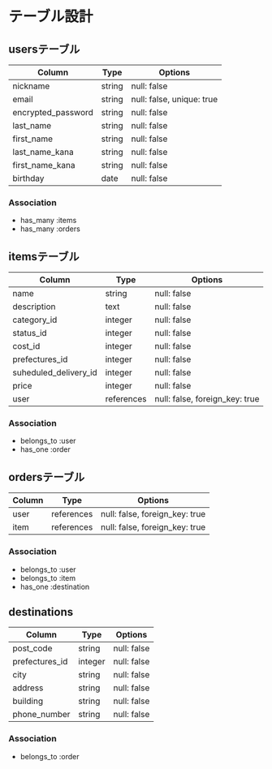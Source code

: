 # テーブル設計


## usersテーブル

| Column                | Type   | Options                    |
| --------------------- | ------ | -------------------------- |
| nickname              | string | null: false                |
| email                 | string | null: false, unique: true  |
| encrypted_password    | string | null: false                |
| last_name             | string | null: false                |
| first_name            | string | null: false                |
| last_name_kana        | string | null: false                |
| first_name_kana       | string | null: false                |
| birthday              | date   | null: false                |


### Association

- has_many :items
- has_many :orders




## itemsテーブル

| Column                    | Type       | Options                        |
| ------------------------- | -----------| ------------------------------ |
| name                      | string     | null: false                    |
| description               | text       | null: false                    |
| category_id               | integer    | null: false                    |
| status_id                 | integer    | null: false                    |
| cost_id                   | integer    | null: false                    |
| prefectures_id            | integer    | null: false                    |
| suheduled_delivery_id     | integer    | null: false                    |
| price                     | integer    | null: false                    |
| user                      | references | null: false, foreign_key: true |


### Association

- belongs_to :user
- has_one :order




## ordersテーブル

| Column             | Type       | Options                        |
| ------------------ | ---------- | ------------------------------ |
| user               | references | null: false, foreign_key: true |
| item               | references | null: false, foreign_key: true |


### Association

- belongs_to :user
- belongs_to :item
- has_one :destination




## destinations

| Column                | Type       | Options                        |
| --------------------- | ---------- | ------------------------------ |
| post_code             | string     | null: false                    |
| prefectures_id        | integer    | null: false                    |
| city                  | string     | null: false                    |
| address               | string     | null: false                    |
| building              | string     | null: false                    |
| phone_number          | string     | null: false                    |


### Association

- belongs_to :order
